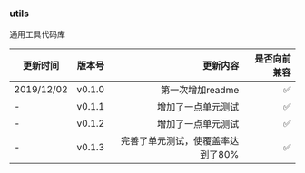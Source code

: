 ### utils 
通用工具代码库

更新时间|版本号|更新内容|是否向前兼容
--|:--:|--:|--:
2019/12/02|v0.1.0|第一次增加readme|✅
-|v0.1.1|增加了一点单元测试|✅
-|v0.1.2|增加了一点单元测试|✅
-|v0.1.3|完善了单元测试，使覆盖率达到了80%|✅